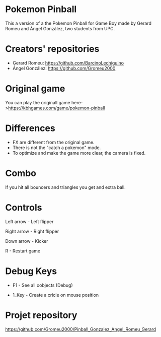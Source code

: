 ﻿# Pokemon Pinball

This a version of a the Pokemon Pinball for Game Boy made by Gerard Romeu and Ángel González, two students from UPC.

# Creators' repositories 

- Gerard Romeu: https://github.com/BarcinoLechiguino
- Ángel González: https://github.com/Gromeu2000

# Original game

You can play the originall game here->https://kbhgames.com/game/pokemon-pinball

# Differences

- FX are different from the original game.
- There is not the "catch a pokemon" mode.
- To optimize and make the game more clear, the camera is fixed.

# Combo

If you hit all bouncers and triangles you get and extra ball.

# Controls 

Left arrow - Left flipper

Right arrow - Right flipper

Down arrow - Kicker

R - Restart game

# Debug Keys

- F1 - See all oobjects (Debug)

- 1_Key - Create a cricle on mouse position

# Projet repository

https://github.com/Gromeu2000/Pinball_Gonzalez_Angel_Romeu_Gerard
